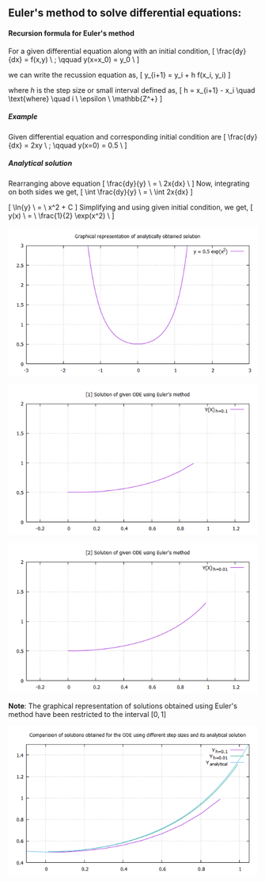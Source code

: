## Euler's method to solve differential equations:

#### Recursion formula for Euler's method 

For a given differential equation along with an initial condition,
\[
\frac{dy}{dx} = f(x,y) \ ; \qquad y(x=x_0) = y_0 \\
\]

we can write the recussion equation as,
\[
y_{i+1} = y_i + h f(x_i, y_i)
\]

where $h$ is the step size or small interval defined as,
\[
    h = x_{i+1} - x_i \quad \text{where} \quad i \ \epsilon \ \mathbb{Z^+} 
\]

##### Example
Given differential equation and corresponding initial condition are 
\[
\frac{dy}{dx} = 2xy \ ; \qquad y(x=0) = 0.5 \\
\]

##### Analytical solution

Rearranging above equation
\[
\frac{dy}{y} \ = \ 2x{dx} \\
\] 
Now, integrating on both sides we get,
\[
\int \frac{dy}{y} \ = \ \int 2x{dx} 
\] 

\[
    \ln{y} \ = \ x^2 + C
\]
Simplifying and using given initial condition, we get,
\[
y(x) \ = \ \frac{1}{2} \exp(x^2) \\
\]

![Analytical Solution](analytical.png)

![Solution for step size h = 0.1](euler1.png)

![Solution for step size h = 0.01](euler2.png)


**Note**: The graphical representation of solutions obtained using Euler's method have been restricted to the interval $[0,1]$


![Comparision of analytical solution and solutions obtained by Euler's method](euler_comparision.png)
